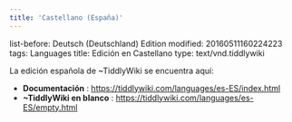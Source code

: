 ```yaml
---
title: 'Castellano (España)'
---
```


list-before: Deutsch (Deutschland) Edition
modified: 20160511160224223
tags: Languages
title: Edición en Castellano
type: text/vnd.tiddlywiki

La edición española de ~TiddlyWiki se encuentra aquí:

* **Documentación** : <https://tiddlywiki.com/languages/es-ES/index.html>
* **~TiddlyWiki en blanco** : <https://tiddlywiki.com/languages/es-ES/empty.html>

